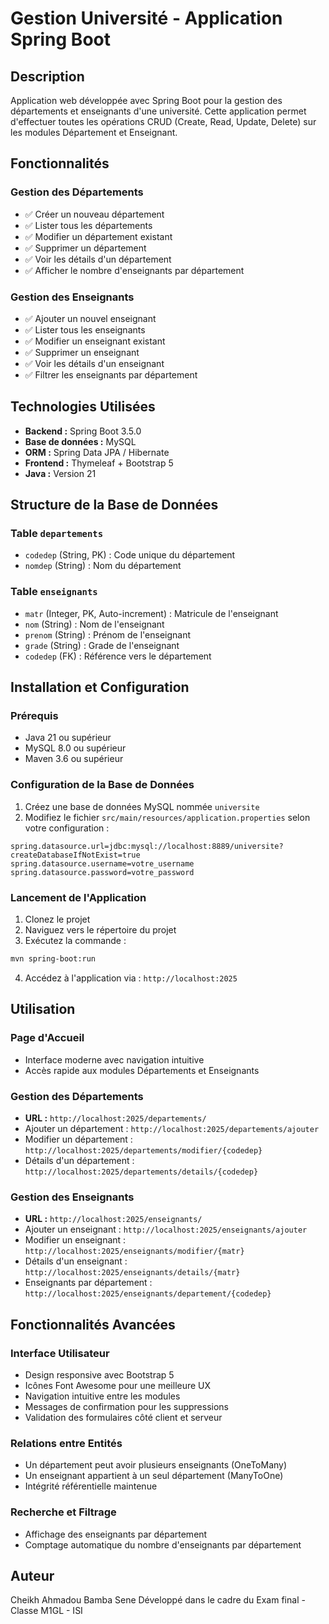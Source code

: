 # Gestion Université - Application Spring Boot

## Description

Application web développée avec Spring Boot pour la gestion des départements et enseignants d'une université. Cette application permet d'effectuer toutes les opérations CRUD (Create, Read, Update, Delete) sur les modules Département et Enseignant.

## Fonctionnalités

### Gestion des Départements
- ✅ Créer un nouveau département
- ✅ Lister tous les départements
- ✅ Modifier un département existant
- ✅ Supprimer un département
- ✅ Voir les détails d'un département
- ✅ Afficher le nombre d'enseignants par département

### Gestion des Enseignants
- ✅ Ajouter un nouvel enseignant
- ✅ Lister tous les enseignants
- ✅ Modifier un enseignant existant
- ✅ Supprimer un enseignant
- ✅ Voir les détails d'un enseignant
- ✅ Filtrer les enseignants par département

## Technologies Utilisées

- **Backend :** Spring Boot 3.5.0
- **Base de données :** MySQL
- **ORM :** Spring Data JPA / Hibernate
- **Frontend :** Thymeleaf + Bootstrap 5
- **Java :** Version 21

## Structure de la Base de Données

### Table `departements`
- `codedep` (String, PK) : Code unique du département
- `nomdep` (String) : Nom du département

### Table `enseignants`
- `matr` (Integer, PK, Auto-increment) : Matricule de l'enseignant
- `nom` (String) : Nom de l'enseignant
- `prenom` (String) : Prénom de l'enseignant
- `grade` (String) : Grade de l'enseignant
- `codedep` (FK) : Référence vers le département

## Installation et Configuration

### Prérequis
- Java 21 ou supérieur
- MySQL 8.0 ou supérieur
- Maven 3.6 ou supérieur

### Configuration de la Base de Données

1. Créez une base de données MySQL nommée `universite`
2. Modifiez le fichier `src/main/resources/application.properties` selon votre configuration :

```properties
spring.datasource.url=jdbc:mysql://localhost:8889/universite?createDatabaseIfNotExist=true
spring.datasource.username=votre_username
spring.datasource.password=votre_password
```

### Lancement de l'Application

1. Clonez le projet
2. Naviguez vers le répertoire du projet
3. Exécutez la commande :
```bash
mvn spring-boot:run
```

4. Accédez à l'application via : `http://localhost:2025`

## Utilisation

### Page d'Accueil
- Interface moderne avec navigation intuitive
- Accès rapide aux modules Départements et Enseignants

### Gestion des Départements
- **URL :** `http://localhost:2025/departements/`
- Ajouter un département : `http://localhost:2025/departements/ajouter`
- Modifier un département : `http://localhost:2025/departements/modifier/{codedep}`
- Détails d'un département : `http://localhost:2025/departements/details/{codedep}`

### Gestion des Enseignants
- **URL :** `http://localhost:2025/enseignants/`
- Ajouter un enseignant : `http://localhost:2025/enseignants/ajouter`
- Modifier un enseignant : `http://localhost:2025/enseignants/modifier/{matr}`
- Détails d'un enseignant : `http://localhost:2025/enseignants/details/{matr}`
- Enseignants par département : `http://localhost:2025/enseignants/departement/{codedep}`

## Fonctionnalités Avancées

### Interface Utilisateur
- Design responsive avec Bootstrap 5
- Icônes Font Awesome pour une meilleure UX
- Navigation intuitive entre les modules
- Messages de confirmation pour les suppressions
- Validation des formulaires côté client et serveur

### Relations entre Entités
- Un département peut avoir plusieurs enseignants (OneToMany)
- Un enseignant appartient à un seul département (ManyToOne)
- Intégrité référentielle maintenue

### Recherche et Filtrage
- Affichage des enseignants par département
- Comptage automatique du nombre d'enseignants par département

## Auteur
Cheikh Ahmadou Bamba Sene
Développé dans le cadre du Exam final - Classe M1GL - ISI

